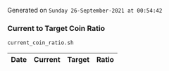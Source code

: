 Generated on `Sunday 26-September-2021 at 00:54:42`

### Current to Target Coin Ratio
`current_coin_ratio.sh`

Date|Current|Target|Ratio
---|---|---|---
